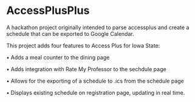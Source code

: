 # AccessPlusPlus
A hackathon project originally intended to parse accessplus and create a schedule that can be exported to Google Calendar.

This project adds four features to Access Plus for Iowa State:

• Adds a meal counter to the dining page

• Adds integration with Rate My Professor to the sechdule page

• Allows for the exporting of a schedule to .ics from the schedule page

• Displays existing schedule on registration page, updating in real time.

